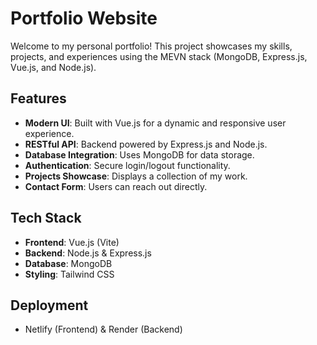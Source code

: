 # Portfolio Website

Welcome to my personal portfolio! This project showcases my skills, projects, and experiences using the MEVN stack (MongoDB, Express.js, Vue.js, and Node.js).

## Features

- **Modern UI**: Built with Vue.js for a dynamic and responsive user experience.
- **RESTful API**: Backend powered by Express.js and Node.js.
- **Database Integration**: Uses MongoDB for data storage.
- **Authentication**: Secure login/logout functionality.
- **Projects Showcase**: Displays a collection of my work.
- **Contact Form**: Users can reach out directly.

## Tech Stack

- **Frontend**: Vue.js (Vite)
- **Backend**: Node.js & Express.js
- **Database**: MongoDB
- **Styling**: Tailwind CSS

## Deployment 
- Netlify (Frontend) & Render (Backend)